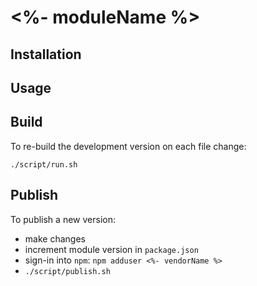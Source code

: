 # <%- moduleName %>

## Installation

## Usage

## Build

To re-build the development version on each file change:
~~~~
./script/run.sh
~~~~

## Publish

To publish a new version:

* make changes
* increment module version in `package.json`
* sign-in into `npm`: `npm adduser <%- vendorName %>`
* `./script/publish.sh`

